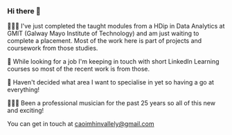 ### Hi there 👋

👨🏻‍🎓 I've just completed the taught modules from a HDip in Data Analytics at GMIT (Galway Mayo Institute of Technology) and am just waiting to complete a placement. Most of the work here is part of projects and coursework from those studies.

🥸 While looking for a job I'm keeping in touch with short LinkedIn Learning courses so most of the recent work is from those.

🌱 Haven't decided what area I want to specialise in yet so having a go at everything!

🎹🎻🎼 Been a professional musician for the past 25 years so all of this new and exciting!

You can get in touch at caoimhinvallely@gmail.com

<!--
**Caoimhinv/Caoimhinv** is a ✨ _special_ ✨ repository because its `README.md` (this file) appears on your GitHub profile.

Here are some ideas to get you started:

- 🔭 I’m currently working on ...
- 🌱 I’m currently learning ...
- 👯 I’m looking to collaborate on ...
- 🤔 I’m looking for help with ...
- 💬 Ask me about ...
- 📫 How to reach me: ...
- 😄 Pronouns: ...
- ⚡ Fun fact: ...
-->
